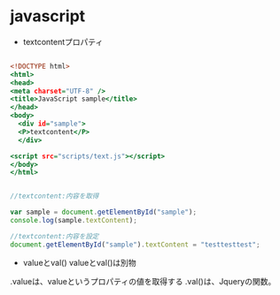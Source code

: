 # javascript
* textcontentプロパティ

```index.html

<!DOCTYPE html>
<html>
<head>
<meta charset="UTF-8" />
<title>JavaScript sample</title>
</head>
<body>
  <div id="sample">
  <P>textcontent</P>
  </div>

<script src="scripts/text.js"></script>
</body>
</html>

```

```scripts/text.js

//textcontent:内容を取得

var sample = document.getElementById("sample");
console.log(sample.textContent); 

//textcontent:内容を設定
document.getElementById("sample").textContent = "testtesttest";

```

* valueとval()
valueとval()は別物

.valueは、valueというプロパティの値を取得する
.val()は、Jqueryの関数。


